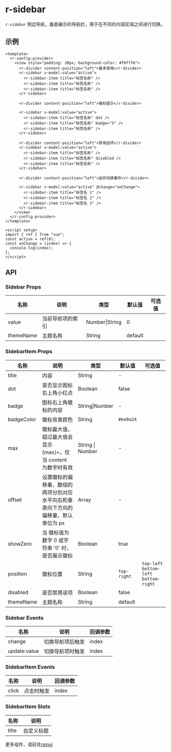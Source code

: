 <script setup>
  import {pathName} from '../components/hooks/usePath'
  pathName.value = 'pages/example/sidebar/sidebar'
 </script>

# r-sidebar

`r-sidebar` 侧边导航，垂直展示的导航栏，用于在不同的内容区域之间进行切换。

## 示例

```vue
<template>
  <r-config-provider>
    <view style="padding: 20px; background-color: #f8f7f6">
      <r-divider content-position="left">基本使用</r-divider>
      <r-sidebar v-model:value="active">
        <r-sidebar-item title="标签名称" />
        <r-sidebar-item title="标签名称" />
        <r-sidebar-item title="标签名称" />
      </r-sidebar>

      <r-divider content-position="left">徽标提示</r-divider>

      <r-sidebar v-model:value="active">
        <r-sidebar-item title="标签名称" dot />
        <r-sidebar-item title="标签名称" badge="5" />
        <r-sidebar-item title="标签名称" />
      </r-sidebar>

      <r-divider content-position="left">禁用选项</r-divider>
      <r-sidebar v-model:value="active">
        <r-sidebar-item title="标签名称" />
        <r-sidebar-item title="标签名称" disabled />
        <r-sidebar-item title="标签名称" />
      </r-sidebar>

      <r-divider content-position="left">监听切换事件</r-divider>

      <r-sidebar v-model:value="active" @change="onChange">
        <r-sidebar-item title="标签名 1" />
        <r-sidebar-item title="标签名 2" />
        <r-sidebar-item title="标签名 3" />
      </r-sidebar>
    </view>
  </r-config-provider>
</template>

<script setup>
import { ref } from "vue";
const active = ref(0);
const onChange = (index) => {
  console.log(index);
};
</script>
```

## API

### Sidebar Props

| 名称      | 说明             | 类型           | 默认值  | 可选值 |
| --------- | ---------------- | -------------- | ------- | ------ |
| value     | 当前导航项的索引 | Number\|String | 0       |        |
| themeName | 主题名称         | String         | default |        |

### SidebarItem Props

| 名称       | 说明                                                                              | 类型             | 默认值      | 可选值                                  |
| ---------- | --------------------------------------------------------------------------------- | ---------------- | ----------- | --------------------------------------- |
| title      | 内容                                                                              | String           | -           |                                         |
| dot        | 是否显示图标右上角小红点                                                          | Boolean          | false       |                                         |
| badge      | 图标右上角徽标的内容                                                              | String\|Number   | -           |                                         |
| badgeColor | 徽标背景颜色                                                                      | String           | `#ee0a24`   |                                         |
| max        | 徽标最大值，超过最大值会显示 {max}+，仅当 content 为数字时有效                    | String \| Number | -           |                                         |
| offset     | 设置徽标的偏移量，数组的两项分别对应水平向右和垂直向下方向的偏移量，默认单位为 px | Array            | -           |                                         |
| showZero   | 当 徽标值为数字 0 或字符串 '0' 时，是否展示徽标                                   | Boolean          | true        |                                         |
| position   | 徽标位置                                                                          | String           | `top-right` | `top-left` `bottom-left` `bottom-right` |
| disabled   | 是否禁用该项                                                                      | Boolean          | false       |                                         |
| themeName  | 主题名称                                                                          | String           | default     |                                         |

### Sidebar Events

| 名称         | 说明             | 回调参数 |
| ------------ | ---------------- | -------- |
| change       | 切换导航项后触发 | index    |
| update:value | 切换导航项时触发 | index    |

### SidebarItem Events

| 名称  | 说明       | 回调参数 |
| ----- | ---------- | -------- |
| click | 点击时触发 | index    |

### SidebarItem Slots

| 名称  | 说明       |
| ----- | ---------- |
| title | 自定义标题 |

更多组件，请前往[rainui](https://ext.dcloud.net.cn/plugin?id=19701)
